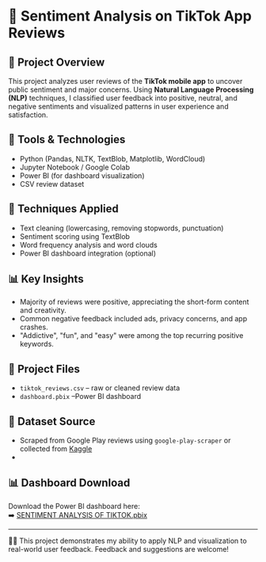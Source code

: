 # 💬 Sentiment Analysis on TikTok App Reviews

## 📌 Project Overview
This project analyzes user reviews of the **TikTok mobile app** to uncover public sentiment and major concerns. Using **Natural Language Processing (NLP)** techniques, I classified user feedback into positive, neutral, and negative sentiments and visualized patterns in user experience and satisfaction.

## 🧰 Tools & Technologies
- Python (Pandas, NLTK, TextBlob, Matplotlib, WordCloud)
- Jupyter Notebook / Google Colab
- Power BI (for dashboard visualization)
- CSV review dataset

## 🧪 Techniques Applied
- Text cleaning (lowercasing, removing stopwords, punctuation)
- Sentiment scoring using TextBlob
- Word frequency analysis and word clouds
- Power BI dashboard integration (optional)

## 📊 Key Insights
- Majority of reviews were positive, appreciating the short-form content and creativity.
- Common negative feedback included ads, privacy concerns, and app crashes.
- "Addictive", "fun", and "easy" were among the top recurring positive keywords.

## 📁 Project Files
- `tiktok_reviews.csv` – raw or cleaned review data
- `dashboard.pbix` –Power BI dashboard

## 📂 Dataset Source
- Scraped from Google Play reviews using `google-play-scraper` or collected from [Kaggle](https://www.kaggle.com/)
- 
## 📊 Dashboard Download

Download the Power BI dashboard here:  
➡️ [SENTIMENT ANALYSIS OF TIKTOK.pbix](./SENTIMENT%20ANALYSIS%20OF%20TIKTOK.pbix)


---

👩‍💻 This project demonstrates my ability to apply NLP and visualization to real-world user feedback. Feedback and suggestions are welcome!
